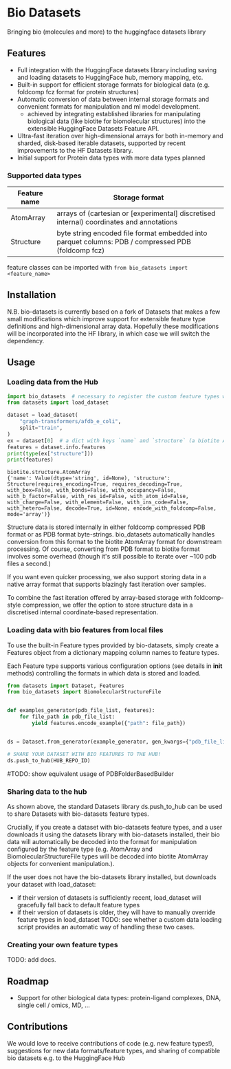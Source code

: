 # Bio Datasets
Bringing bio (molecules and more) to the huggingface datasets library


## Features

* Full integration with the HuggingFace datasets library including saving and loading datasets to HuggingFace hub, memory mapping, etc.
* Built-in support for efficient storage formats for biological data (e.g. foldcomp fcz format for protein structures)
* Automatic conversion of data between internal storage formats and convenient formats for manipulation
   and ml model development.
    - achieved by integrating established libraries for manipulating biological data (like biotite for
  biomolecular structures) into the extensible HuggingFace Datasets Feature API.
* Ultra-fast iteration over high-dimensional arrays for both in-memory and sharded, disk-based iterable datasets,
  supported by recent improvements to the HF Datasets library.
* Initial support for Protein data types with more data types planned

### Supported data types

| Feature name |   Storage format    |
| ------------ | --------------------|
|  AtomArray   | arrays of (cartesian or [experimental] discretised internal) coordinates and annotations |
|  Structure   | byte string encoded file format embedded into parquet columns: PDB / compressed PDB (foldcomp fcz) |

feature classes can be imported with `from bio_datasets import <feature_name>`

## Installation

N.B. bio-datasets is currently based on a fork of Datasets that makes a few small modifications
which improve support for extensible feature type definitions and high-dimensional array data.
Hopefully these modifications will be incorporated into the HF library, in which case we will switch
the dependency.

## Usage


### Loading data from the Hub

```python
import bio_datasets  # necessary to register the custom feature types with the datasets library
from datasets import load_dataset

dataset = load_dataset(
    "graph-transformers/afdb_e_coli",
    split="train",
)
ex = dataset[0]  # a dict with keys `name` and `structure` (a biotite AtomArray)
features = dataset.info.features
print(type(ex["structure"]))
print(features)
```
```
biotite.structure.AtomArray
{'name': Value(dtype='string', id=None), 'structure': Structure(requires_encoding=True, requires_decoding=True, with_box=False, with_bonds=False, with_occupancy=False, with_b_factor=False, with_res_id=False, with_atom_id=False, with_charge=False, with_element=False, with_ins_code=False, with_hetero=False, decode=True, id=None, encode_with_foldcomp=False, mode='array')}
```

Structure data is stored internally in either foldcomp compressed PDB format or as PDB format byte-strings.
bio_datasets automatically handles conversion from this format to the biotite AtomArray format for downstream processing.
Of course, converting from PDB format to biotite format involves some overhead (though it's still possible to iterate over ~100 pdb files a second.)

If you want even quicker processing, we also support storing data in a native array format that
supports blazingly fast iteration over samples.

To combine the fast iteration offered by array-based storage with foldcomp-style compression,
we offer the option to store structure data in a discretised internal coordinate-based representation.


### Loading data with bio features from local files

To use the built-in Feature types provided by bio-datasets, simply create a Features object
from a dictionary mapping column names to feature types.

Each Feature type supports various configuration options (see details in __init__ methods)
controlling the formats in which data is stored and loaded.

```python
from datasets import Dataset, Features
from bio_datasets import BiomolecularStructureFile


def examples_generator(pdb_file_list, features):
    for file_path in pdb_file_list:
        yield features.encode_example({"path": file_path})


ds = Dataset.from_generator(example_generator, gen_kwargs={"pdb_file_list": pdb_file_list, "features": features})

# SHARE YOUR DATASET WITH BIO FEATURES TO THE HUB!
ds.push_to_hub(HUB_REPO_ID)
```
#TODO: show equivalent usage of PDBFolderBasedBuilder

### Sharing data to the hub

As shown above, the standard Datasets library ds.push_to_hub can be used to share
Datasets with bio-datasets feature types.

Crucially, if you create a dataset with bio-datasets feature types, and a user
downloads it using the datasets library with bio-datasets installed, their bio data
will automatically be decoded into the format for manipulation configured by the feature
type (e.g. AtomArray and BiomolecularStructureFile types will be decoded into biotite
AtomArray objects for convenient manipulation.).

If the user does not have the bio-datasets library installed, but downloads your dataset
with load_dataset:
  - if their version of datasets is sufficiently recent, load_dataset will gracefully
    fall back to default feature types
  - if their version of datasets is older, they will have to manually override feature types in load_dataset
TODO: see whether a custom data loading script provides an automatic way of handling these two cases.

### Creating your own feature types

TODO: add docs.


## Roadmap

* Support for other biological data types: protein-ligand complexes, DNA, single cell / omics, MD, ...


## Contributions

We would love to receive contributions of code (e.g. new feature types!),
suggestions for new data formats/feature types, and sharing of compatible bio datasets
e.g. to the HuggingFace Hub
